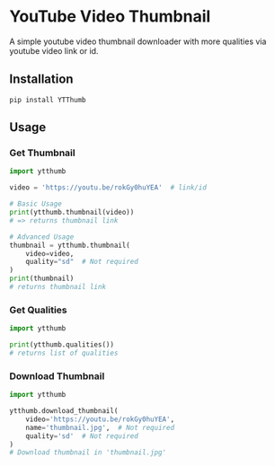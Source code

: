 # YouTube Video Thumbnail

A simple youtube video thumbnail downloader with more qualities via youtube video link or id.

## Installation

```
pip install YTThumb
```

## Usage

### Get Thumbnail

```py
import ytthumb

video = 'https://youtu.be/rokGy0huYEA'  # link/id

# Basic Usage
print(ytthumb.thumbnail(video))
# => returns thumbnail link

# Advanced Usage
thumbnail = ytthumb.thumbnail(
    video=video,
    quality="sd"  # Not required
)
print(thumbnail)
# returns thumbnail link
```

### Get Qualities

```py
import ytthumb

print(ytthumb.qualities())
# returns list of qualities
```

### Download Thumbnail

```py
import ytthumb

ytthumb.download_thumbnail(
    video='https://youtu.be/rokGy0huYEA',
    name='thumbnail.jpg',  # Not required
    quality='sd'  # Not required
)
# Download thumbnail in 'thumbnail.jpg'
```
